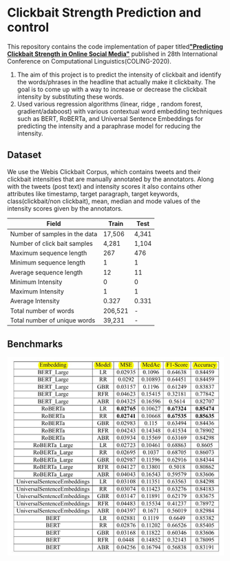 # Clickbait Strength Prediction and control

This repository contains the code implementation of paper titled[**"Predicting Clickbait Strength in Online Social Media"**](https://aclanthology.org/2020.coling-main.425.pdf) published in 28th International Conference on Computational Linguistics(COLING-2020).

1) The aim of this project is to predict the intensity of clickbait and identify the words/phrases in the headline that actually make it clickbaity. The goal is to come up with a way to increase or decrease the clickbait intensity by substituting these words.
2) Used various regression algorithms (linear, ridge , random forest, gradient/adaboost) with various contextual word embedding techniques such as BERT, RoBERTa, and Universal Sentence Embeddings for predicting the intensity and a paraphrase model for reducing the intensity.

## Dataset

We use the Webis Clickbait Corpus, which contains tweets and their clickbait intensities that are manually annotated by the annotators. Along with the tweets (post text) and intensity scores it also contains other
attributes like timestamp, target paragraph, target keywords, class(clickbait/non clickbait), mean, median and mode values of the intensity scores given by the annotators.

| Field                                | Train  | Test   |
|--------------------------------------|--------|--------|
| Number of samples in the data       | 17,506 | 4,341  |
| Number of click bait samples        | 4,281  | 1,104  |
| Maximum sequence length              | 267    | 476    |
| Minimum sequence length              | 1      | 1      |
| Average sequence length              | 12     | 11     |
| Minimum Intensity                    | 0      | 0      |
| Maximum Intensity                    | 1      | 1      |
| Average Intensity                    | 0.327  | 0.331  |
| Total number of words               | 206,521| -      |
| Total number of unique words        | 39,231 | -      |


## Benchmarks

![Clickbait Intensity Results](CBT_Intensity_prediction_results.png)



